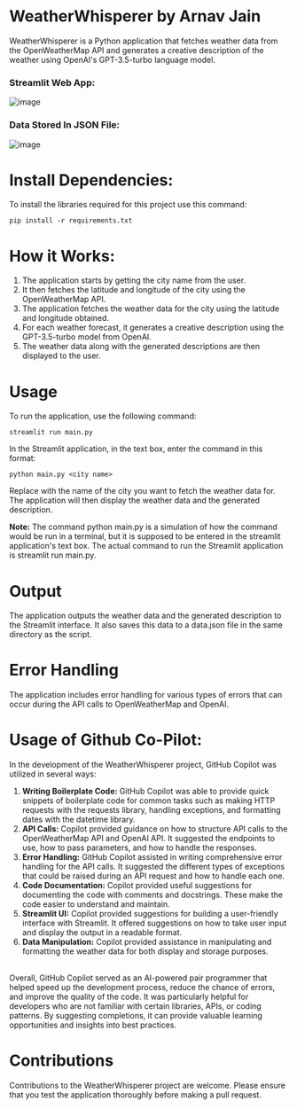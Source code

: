 # WeatherWhisperer by Arnav Jain
WeatherWhisperer is a Python application that fetches weather data from the OpenWeatherMap API and generates a creative description of the weather using OpenAI's GPT-3.5-turbo language model.

### Streamlit Web App:
![image](https://github.com/Fastest-Coder-First/WeatherWhisperer/assets/64888928/b7a8b0d2-c48c-4bce-9686-c27631f8c9d2)
<br>
### Data Stored In JSON File:
![image](https://github.com/Fastest-Coder-First/WeatherWhisperer/assets/64888928/41260cc8-91b1-47b7-a566-7f8457ac003d)

# Install Dependencies:
To install the libraries required for this project use this command:
```
pip install -r requirements.txt
```

# How it Works:
1. The application starts by getting the city name from the user.
2. It then fetches the latitude and longitude of the city using the OpenWeatherMap API.
3. The application fetches the weather data for the city using the latitude and longitude obtained.
4. For each weather forecast, it generates a creative description using the GPT-3.5-turbo model from OpenAI.
5. The weather data along with the generated descriptions are then displayed to the user.

# Usage
To run the application, use the following command:
```
streamlit run main.py
```

In the Streamlit application, in the text box, enter the command in this format:
```
python main.py <city name>
```

Replace <city name> with the name of the city you want to fetch the weather data for. The application will then display the weather data and the generated description.

**Note:** The command python main.py <city name> is a simulation of how the command would be run in a terminal, but it is supposed to be entered in the streamlit application's text box. The actual command to run the Streamlit application is streamlit run main.py.

# Output
The application outputs the weather data and the generated description to the Streamlit interface. It also saves this data to a data.json file in the same directory as the script.

# Error Handling
The application includes error handling for various types of errors that can occur during the API calls to OpenWeatherMap and OpenAI.

# Usage of Github Co-Pilot:
In the development of the WeatherWhisperer project, GitHub Copilot was utilized in several ways:
1. **Writing Boilerplate Code:** GitHub Copilot was able to provide quick snippets of boilerplate code for common tasks such as making HTTP requests with the requests library, handling exceptions, and formatting dates with the datetime library.
2. **API Calls:** Copilot provided guidance on how to structure API calls to the OpenWeatherMap API and OpenAI API. It suggested the endpoints to use, how to pass parameters, and how to handle the responses.
3. **Error Handling:** GitHub Copilot assisted in writing comprehensive error handling for the API calls. It suggested the different types of exceptions that could be raised during an API request and how to handle each one.
4. **Code Documentation:** Copilot provided useful suggestions for documenting the code with comments and docstrings. These make the code easier to understand and maintain.
5. **Streamlit UI:** Copilot provided suggestions for building a user-friendly interface with Streamlit. It offered suggestions on how to take user input and display the output in a readable format.
6. **Data Manipulation:** Copilot provided assistance in manipulating and formatting the weather data for both display and storage purposes.
<br>
Overall, GitHub Copilot served as an AI-powered pair programmer that helped speed up the development process, reduce the chance of errors, and improve the quality of the code. It was particularly helpful for developers who are not familiar with certain libraries, APIs, or coding patterns. By suggesting completions, it can provide valuable learning opportunities and insights into best practices.

# Contributions
Contributions to the WeatherWhisperer project are welcome. Please ensure that you test the application thoroughly before making a pull request.
